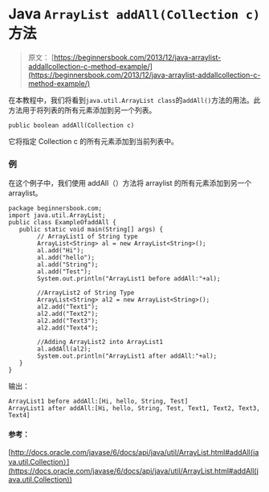# Java `ArrayList addAll(Collection c)`方法

> 原文： [https://beginnersbook.com/2013/12/java-arraylist-addallcollection-c-method-example/](https://beginnersbook.com/2013/12/java-arraylist-addallcollection-c-method-example/)

在本教程中，我们将看到`java.util.ArrayList class`的`addAll()`方法的用法。此方法用于将列表的所有元素添加到另一个列表。

`public boolean addAll(Collection c)`

它将指定 Collection c 的所有元素添加到当前列表中。

### 例

在这个例子中，我们使用 addAll（）方法将 arraylist 的所有元素添加到另一个 arraylist。

```
package beginnersbook.com;
import java.util.ArrayList;
public class ExampleOfaddAll {
   public static void main(String[] args) { 
        // ArrayList1 of String type
        ArrayList<String> al = new ArrayList<String>();
        al.add("Hi");
        al.add("hello");
        al.add("String");
        al.add("Test");
        System.out.println("ArrayList1 before addAll:"+al);

        //ArrayList2 of String Type
        ArrayList<String> al2 = new ArrayList<String>();
        al2.add("Text1");
        al2.add("Text2");
        al2.add("Text3");
        al2.add("Text4");

        //Adding ArrayList2 into ArrayList1
        al.addAll(al2);
        System.out.println("ArrayList1 after addAll:"+al);
   }
}
```

输出：

```
ArrayList1 before addAll:[Hi, hello, String, Test]
ArrayList1 after addAll:[Hi, hello, String, Test, Text1, Text2, Text3, Text4]
```

#### 参考：

[http://docs.oracle.com/javase/6/docs/api/java/util/ArrayList.html#addAll(java.util.Collection）](https://docs.oracle.com/javase/6/docs/api/java/util/ArrayList.html#addAll(java.util.Collection))